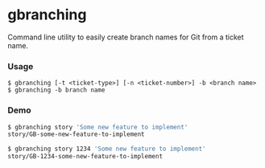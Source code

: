 # gbranching
Command line utility to easily create branch names for Git from a ticket name. 

### Usage
```text
$ gbranching [-t <ticket-type>] [-n <ticket-number>] -b <branch name>
$ gbranching -b branch name 
```

### Demo
```bash
$ gbranching story 'Some new feature to implement'
story/GB-some-new-feature-to-implement

$ gbranching story 1234 'Some new feature to implement'
story/GB-1234-some-new-feature-to-implement
```
